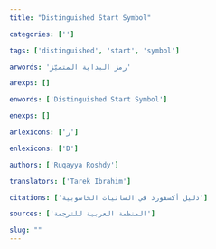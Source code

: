 ```yaml
---
title: "Distinguished Start Symbol"

categories: ['']

tags: ['distinguished', 'start', 'symbol']

arwords: 'رمز البداية المتميّز'

arexps: []

enwords: ['Distinguished Start Symbol']

enexps: []

arlexicons: ['ر']

enlexicons: ['D']

authors: ['Ruqayya Roshdy']

translators: ['Tarek Ibrahim']

citations: ['دليل أكسفورد في السانيات الحاسوبية']

sources: ['المنظمة العربية للترجمة']

slug: ""
---
```

